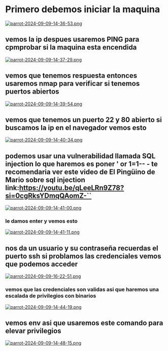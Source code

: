 # Primero debemos iniciar la maquina
[![parrot-2024-09-09-14-36-53.png](https://i.postimg.cc/fL5vY4Tj/parrot-2024-09-09-14-36-53.png)](https://postimg.cc/7GG7yWzf)
## vemos la ip despues usaremos PING para cpmprobar si la maquina esta encendida
[![parrot-2024-09-09-14-37-29.png](https://i.postimg.cc/k5zggsSJ/parrot-2024-09-09-14-37-29.png)](https://postimg.cc/gwyWMv4Q)
## vemos que tenemos respuesta entonces usaremos nmap para verificar si tenemos puertos abiertos
[![parrot-2024-09-09-14-39-54.png](https://i.postimg.cc/XJx3ygGB/parrot-2024-09-09-14-39-54.png)](https://postimg.cc/k6VL0Ky7)
## vemos que tenemos un puerto 22 y 80 abierto si buscamos la ip en el navegador vemos esto
[![parrot-2024-09-09-14-40-34.png](https://i.postimg.cc/k5GXFzCF/parrot-2024-09-09-14-40-34.png)](https://postimg.cc/ns8JndCC)
## podemos usar una vulnerabilidad llamada SQL injection lo que haremos es poner ' or 1=1-- -  te recomendaria ver este video de El Pingüino de Mario sobre sql injection link:https://youtu.be/qLeeLRn9Z78?si=0cgRksYDmqQAomZ-``
[![parrot-2024-09-09-14-41-00.png](https://i.postimg.cc/zfH4NY1f/parrot-2024-09-09-14-41-00.png)](https://postimg.cc/8FDZd3c8)
### le damos enter y vemos esto
[![parrot-2024-09-09-14-41-11.png](https://i.postimg.cc/m2bYW3Gz/parrot-2024-09-09-14-41-11.png)](https://postimg.cc/PNRpmwJT)
## nos da un usuario y su contraseña recuerdas el puerto ssh si problamos las credenciales vemos que podemos acceder
[![parrot-2024-09-09-16-22-51.png](https://i.postimg.cc/wBGSNT9H/parrot-2024-09-09-16-22-51.png)](https://postimg.cc/Tyn7MxyH)
### vemos que las credenciales son validas asi que haremos una escalada de privilegios con binarios
[![parrot-2024-09-09-14-44-19.png](https://i.postimg.cc/vmYP31Qf/parrot-2024-09-09-14-44-19.png)](https://postimg.cc/CR2HKxnx)
## vemos env asi que usaremos este comando para elevar privilegios 
[![parrot-2024-09-09-14-48-15.png](https://i.postimg.cc/XvBg29RZ/parrot-2024-09-09-14-48-15.png)](https://postimg.cc/wtHJMRTH)
